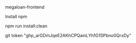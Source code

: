 megaloan-frontend

Install npm

npm run install:clean

git token "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"
